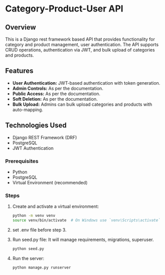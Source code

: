 # Category-Product-User API

## Overview

This is a Django rest framework based API that provides functionality for category and product management, user authentication. The API supports CRUD operations, authentication via JWT, and bulk upload of categories and products.

## Features

- **User Authentication:** JWT-based authentication with token generation.
- **Admin Controls:** As per the documentation.
- **Public Access:** As per the documentation.
- **Soft Deletion:** As per the documentation.
- **Bulk Upload:** Admins can bulk upload categories and products with auto-mapping.

## Technologies Used

- Django REST Framework (DRF)
- PostgreSQL
- JWT Authentication

### Prerequisites

- Python
- PostgreSQL
- Virtual Environment (recommended)

### Steps

1. Create and activate a virtual environment:

   ```sh
   python -m venv venv
   source venv/bin/activate  # On Windows use `venv\Scripts\activate`
   ```

2. set .env file before step 3.

3. Run seed.py file: It will manage requirements, migrations, superuser.

   ```sh
   python seed.py
   ```

4. Run the server:

   ```sh
   python manage.py runserver
   ```
